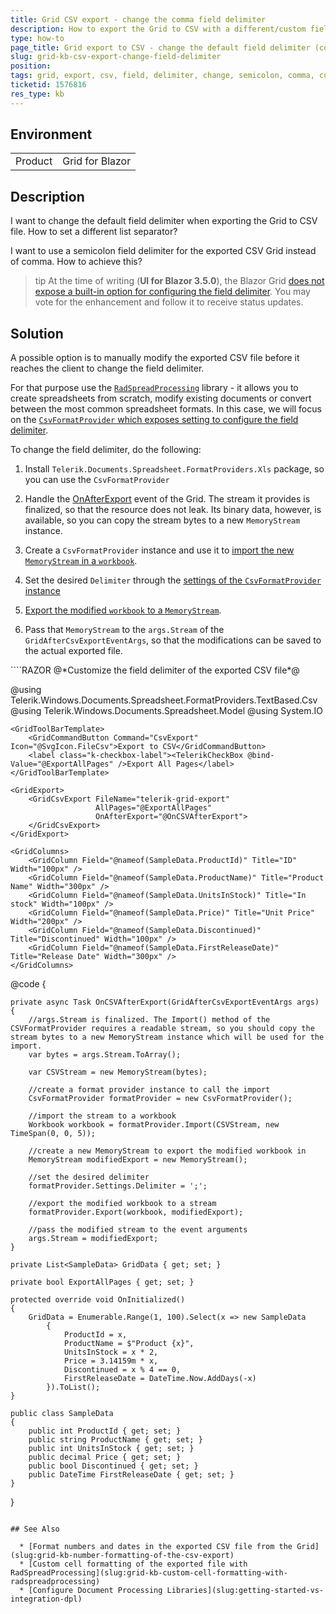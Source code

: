 ```yaml
---
title: Grid CSV export - change the comma field delimiter
description: How to export the Grid to CSV with a different/custom field delimiter?
type: how-to
page_title: Grid export to CSV - change the default field delimiter (comma)
slug: grid-kb-csv-export-change-field-delimiter
position: 
tags: grid, export, csv, field, delimiter, change, semicolon, comma, custom
ticketid: 1576816
res_type: kb
---
```


## Environment
<table>
	<tbody>
		<tr>
			<td>Product</td>
			<td>Grid for Blazor</td>
		</tr>
	</tbody>
</table>


## Description
I want to change the default field delimiter when exporting the Grid to CSV file. How to set a different list separator?

I want to use a semicolon field delimiter for the exported CSV Grid instead of comma. How to achieve this?

>tip At the time of writing (**UI for Blazor 3.5.0**), the Blazor Grid [does not expose a built-in option for configuring the field delimiter](https://feedback.telerik.com/blazor/1577167-option-to-configure-the-field-delimiter-when-exporting-to-csv). You may vote for the enhancement and follow it to receive status updates.

## Solution

A possible option is to manually modify the exported CSV file before it reaches the client to change the field delimiter.

For that purpose use the [`RadSpreadProcessing`](https://docs.telerik.com/devtools/document-processing/libraries/radspreadprocessing/overview) library - it allows you to create spreadsheets from scratch, modify existing documents or convert between the most common spreadsheet formats. In this case, we will focus on the [`CsvFormatProvider` which exposes setting to configure the field delimiter](https://docs.telerik.com/devtools/document-processing/libraries/radspreadprocessing/formats-and-conversion/csv/settings).

To change the field delimiter, do the following:

1. Install `Telerik.Documents.Spreadsheet.FormatProviders.Xls` package, so you can use the `CsvFormatProvider`

1. Handle the [OnAfterExport](slug:grid-export-events#onafterexport) event of the Grid. The stream it provides is finalized, so that the resource does not leak. Its binary data, however, is available, so you can copy the stream bytes to a new `MemoryStream` instance.

1. Create a `CsvFormatProvider` instance and use it to [import the new `MemoryStream` in a `workbook`](https://docs.telerik.com/devtools/document-processing/libraries/radspreadprocessing/formats-and-conversion/csv/csvformatprovider#import).

1. Set the desired `Delimiter` through the [settings of the `CsvFormatProvider` instance](https://docs.telerik.com/devtools/document-processing/libraries/radspreadprocessing/formats-and-conversion/csv/settings)

1. [Export the modified `workbook` to a `MemoryStream`](https://docs.telerik.com/devtools/document-processing/knowledge-base/import-export-save-load-workbook#save-workbook-to-filestream-or-memorystream).

1. Pass that `MemoryStream` to the `args.Stream` of the `GridAfterCsvExportEventArgs`, so that the modifications can be saved to the actual exported file.

<div class="skip-repl"></div>
````RAZOR
@*Customize the field delimiter of the exported CSV file*@

@using Telerik.Windows.Documents.Spreadsheet.FormatProviders.TextBased.Csv
@using Telerik.Windows.Documents.Spreadsheet.Model
@using System.IO

<TelerikGrid Data="@GridData" Pageable="true">

    <GridToolBarTemplate>
        <GridCommandButton Command="CsvExport" Icon="@SvgIcon.FileCsv">Export to CSV</GridCommandButton>
        <label class="k-checkbox-label"><TelerikCheckBox @bind-Value="@ExportAllPages" />Export All Pages</label>
    </GridToolBarTemplate>

    <GridExport>
        <GridCsvExport FileName="telerik-grid-export"
                       AllPages="@ExportAllPages"
                       OnAfterExport="@OnCSVAfterExport">
        </GridCsvExport>
    </GridExport>

    <GridColumns>
        <GridColumn Field="@nameof(SampleData.ProductId)" Title="ID" Width="100px" />
        <GridColumn Field="@nameof(SampleData.ProductName)" Title="Product Name" Width="300px" />
        <GridColumn Field="@nameof(SampleData.UnitsInStock)" Title="In stock" Width="100px" />
        <GridColumn Field="@nameof(SampleData.Price)" Title="Unit Price" Width="200px" />
        <GridColumn Field="@nameof(SampleData.Discontinued)" Title="Discontinued" Width="100px" />
        <GridColumn Field="@nameof(SampleData.FirstReleaseDate)" Title="Release Date" Width="300px" />
    </GridColumns>

</TelerikGrid>

@code {

    private async Task OnCSVAfterExport(GridAfterCsvExportEventArgs args)
    {
        //args.Stream is finalized. The Import() method of the CSVFormatProvider requires a readable stream, so you should copy the stream bytes to a new MemoryStream instance which will be used for the import.
        var bytes = args.Stream.ToArray();

        var CSVStream = new MemoryStream(bytes);

        //create a format provider instance to call the import
        CsvFormatProvider formatProvider = new CsvFormatProvider();

        //import the stream to a workbook
        Workbook workbook = formatProvider.Import(CSVStream, new TimeSpan(0, 0, 5));

        //create a new MemoryStream to export the modified workbook in
        MemoryStream modifiedExport = new MemoryStream();

        //set the desired delimiter
        formatProvider.Settings.Delimiter = ';';

        //export the modified workbook to a stream
        formatProvider.Export(workbook, modifiedExport);

        //pass the modified stream to the event arguments
        args.Stream = modifiedExport;
    }

    private List<SampleData> GridData { get; set; }

    private bool ExportAllPages { get; set; }

    protected override void OnInitialized()
    {
        GridData = Enumerable.Range(1, 100).Select(x => new SampleData
            {
                ProductId = x,
                ProductName = $"Product {x}",
                UnitsInStock = x * 2,
                Price = 3.14159m * x,
                Discontinued = x % 4 == 0,
                FirstReleaseDate = DateTime.Now.AddDays(-x)
            }).ToList();
    }

    public class SampleData
    {
        public int ProductId { get; set; }
        public string ProductName { get; set; }
        public int UnitsInStock { get; set; }
        public decimal Price { get; set; }
        public bool Discontinued { get; set; }
        public DateTime FirstReleaseDate { get; set; }
    }
}
````

## See Also

  * [Format numbers and dates in the exported CSV file from the Grid](slug:grid-kb-number-formatting-of-the-csv-export)
  * [Custom cell formatting of the exported file with RadSpreadProcessing](slug:grid-kb-custom-cell-formatting-with-radspreadprocessing)
  * [Configure Document Processing Libraries](slug:getting-started-vs-integration-dpl)

